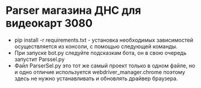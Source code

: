 # Parser магазина ДНС для видеокарт 3080
+ pip install -r requirements.txt - установка необходимых зависимостей осуществляется из консоли, с помощью следующей команды.
+ При запуске bot.py следуйте подсказкам бота, он в свою очередь запустит Parssel.py
+ Файл ParserSel.py это тот же самый проект только в одном файле, но и одно отличие используется webdriver_manager.chrome поэтому здесь не нужно устанавливать и обновлять драйвер браузера. 
